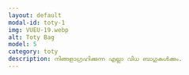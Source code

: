```yaml
---
layout: default
modal-id: toty-1
img: VUEU-19.webp
alt: Toty Bag
model: 5
category: toty
description: നിങ്ങളാഗ്രഹിക്കുന്ന എല്ലാ വിധ ബാഗുകൾക്കും.
---
```

